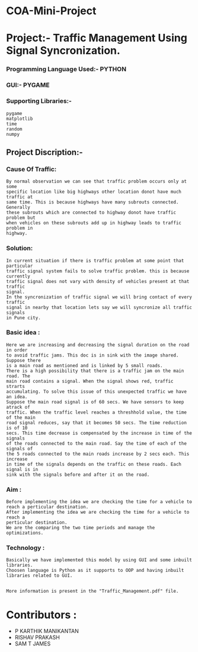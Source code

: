 # COA-Mini-Project
# Project:- Traffic Management Using Signal Syncronization.


### Programming Language Used:- PYTHON

### GUI:- PYGAME

### Supporting Libraries:-
	pygame
	matplotlib
	time
	random
	numpy




## Project Discription:-
### Cause Of Traffic:
	By normal observation we can see that traffic problem occurs only at some
	specific location like big highways other location donot have much traffic at
	same time. This is because highways have many subrouts connected. Generally
	these subrouts which are connected to highway donot have traffic problem but
	when vehicles on these subrouts add up in highway leads to traffic problem in
	highway.

### Solution:
	In current situation if there is traffic problem at some point that particular
	traffic signal system fails to solve traffic problem. this is because currently
	traffic signal does not vary with density of vehicles present at that traffic
	signal.
	In the syncronization of traffic signal we will bring contact of every traffic
	signal in nearby that location lets say we will syncronize all traffic signals
	in Pune city.


### Basic idea :
	Here we are increasing and decreasing the signal duration on the road in order
	to avoid traffic jams. This doc is in sink with the image shared. Suppose there
	is a main road as mentioned and is linked by 5 small roads.
	There is a high possibility that there is a traffic jam on the main road. The
	main road contains a signal. When the signal shows red, traffic strarts
	accumulating. To solve this issue of this unexpected traffic we have an idea.
	Suppose the main road signal is of 60 secs. We have sensors to keep atrack of
	traffic. When the traffic level reaches a threshhold value, the time of the main
	road signal reduces, say that it becomes 50 secs. The time reduction is of 10
	secs. This time decrease is compensated by the increase in time of the signals
	of the roads connected to the main road. Say the time of each of the signals of
	the 5 roads connected to the main roads increase by 2 secs each. This increase
	in time of the signals depends on the traffic on these roads. Each signal is in
	sink with the signals before and after it on the road.

### Aim :
	Before implementing the idea we are checking the time for a vehicle to reach a perticular destination.
	After implementing the idea we are checking the time for a vehicle to reach a
	perticular destination.
	We are the comparing the two time periods and manage the optimizations.
	
	
### Technology :
	Basically we have implemented this model by using GUI and some inbuilt
	libraries.
	Choosen language is Python as it supports to OOP and having inbuilt
	libraries related to GUI.


	More information is present in the "Traffic_Management.pdf" file.


# Contributors :
- P KARTHIK MANIKANTAN
- RISHAV PRAKASH
- SAM T JAMES
	
